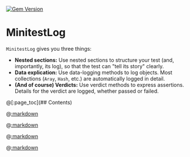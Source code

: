 [![Gem Version](https://badge.fury.io/rb/minitest_log.svg)](https://badge.fury.io/rb/minitest_log)

# MinitestLog


```MinitestLog``` gives you three things:

- **Nested sections:**  Use nested sections to structure your test (and, importantly, its log), so that the test can "tell its story" clearly.
- **Data explication:**  Use data-logging methods to log objects. Most collections (```Aray```, ```Hash```, etc.) are automatically logged in detail.
- **(And of course) Verdicts:** Use verdict methods to express assertions.  Details for the verdict are logged, whether passed or failed.

@[:page_toc](## Contents)

@[:markdown](sections/template.md)

@[:markdown](data/template.md)

@[:markdown](verdicts/template.md)

@[:markdown](tips/template.md)
